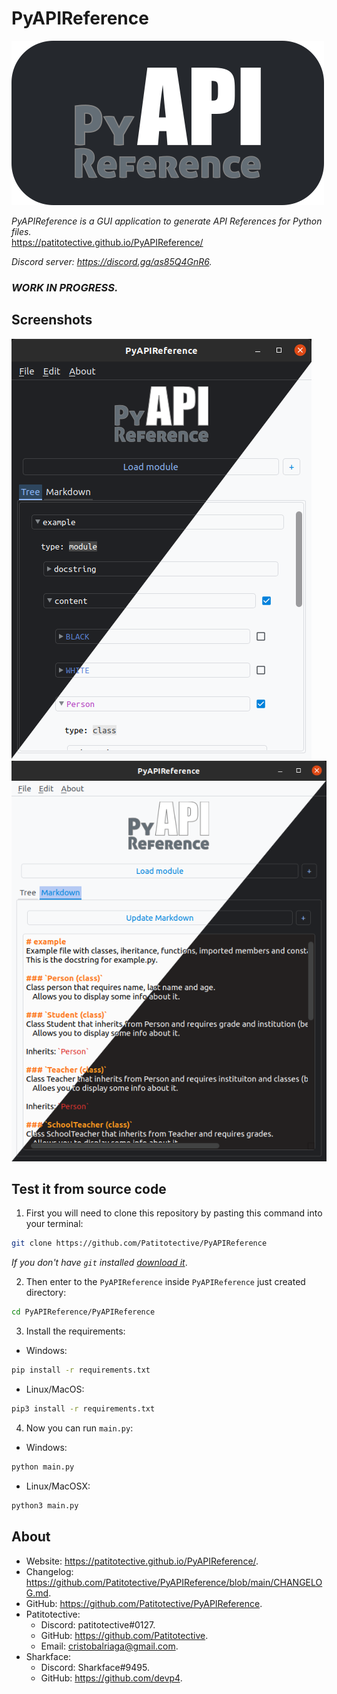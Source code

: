 # PyAPIReference
[![PyAPIReference logo](https://github.com/Patitotective/PyAPIReference/blob/main/Assets/logo.png?raw=true)](https://github.com/Patitotective/PyAPIReference)  

_PyAPIReference is a GUI application to generate API References for Python files._  
https://patitotective.github.io/PyAPIReference/

_Discord server: https://discord.gg/as85Q4GnR6._

### _WORK IN PROGRESS._

## Screenshots
[![Main screen](https://github.com/Patitotective/PyAPIReference/blob/main/Screenshots/main.png?raw=true)](https://github.com/Patitotective/PyAPIReference)[![Settings dialog](https://github.com/Patitotective/PyAPIReference/blob/main/Screenshots/markdown.png?raw=true)](https://github.com/Patitotective/PyAPIReference)

## Test it from source code
1. First you will need to clone this repository by pasting this command into your terminal:
```bash
git clone https://github.com/Patitotective/PyAPIReference
```
_If you don't have `git` installed [download it](https://git-scm.com/download)_.

2. Then enter to the `PyAPIReference` inside `PyAPIReference` just created directory:
```bash
cd PyAPIReference/PyAPIReference
```
3. Install the requirements:
- Windows:
```bash
pip install -r requirements.txt
```
- Linux/MacOS:
```bash
pip3 install -r requirements.txt
```
4. Now you can run `main.py`:
- Windows:
```bash
python main.py
```
- Linux/MacOSX:
```bash
python3 main.py
``` 

About
---
- Website: https://patitotective.github.io/PyAPIReference/.
- Changelog: https://github.com/Patitotective/PyAPIReference/blob/main/CHANGELOG.md.
- GitHub: https://github.com/Patitotective/PyAPIReference.
- Patitotective:
	- Discord: patitotective#0127.
	- GitHub: https://github.com/Patitotective.
	- Email: [cristobalriaga@gmail.com](mailto:cristobalriaga@gmail.com).
- Sharkface:
	- Discord: Sharkface#9495.
	- GitHub: https://github.com/devp4.
